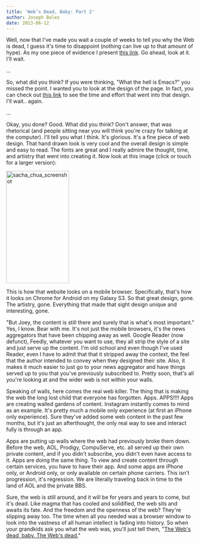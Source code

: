 ```yaml
---
title: 'Web’s Dead, Baby: Part 2'
author: Joseph Bales
date: 2013-06-12
---
```

Well, now that I've made you wait a couple of weeks to tell you why the Web is dead, I guess it's time to disappoint (nothing can live up to that amount of hype). As my one piece of evidence I present <a href="http://sachachua.com/blog/2013/05/how-to-learn-emacs-a-hand-drawn-one-pager-for-beginners/" target="_blank">this link</a>. Go ahead, look at it. I'll wait.

...

So, what did you think? If you were thinking, "What the hell is Emacs?" you missed the point. I wanted you to look at the design of the page. In fact, you can check out <a href="http://sachachua.com/blog/2013/05/how-to-make-a-hand-drawn-highlighted-web-page-header/" target="_blank">this link</a> to see the time and effort that went into that design.  I'll wait.. again.

...

Okay, you done? Good. What did you think? Don't answer, that was rhetorical (and people sitting near you will think you're crazy for talking at the computer). I'll tell you what I think. It's glorious. It's a fine piece of web design. That hand drawn look is very cool and the overall design is simple and easy to read.  The fonts are great and I really admire the thought, time, and artistry that went into creating it. Now look at this image (click or touch for a larger version):

<a href="/assets/sacha_chua_screenshot.png"><img src="/assets/sacha_chua_screenshot.png" alt="sacha_chua_screenshot" width="168" height="300" class="alignnone size-medium wp-image-1062" /></a>

This is how that website looks on a mobile browser. Specifically, that's how it looks on Chrome for Android on my Galaxy S3. So that great design, gone. The artistry, gone. Everything that made that sight design unique and interesting, gone.

"But Joey, the content is still there and surely that is what's most important." Yes, I know. Bear with me. It's not just the mobile browsers, it's the news aggregators that have been chipping away as well. Google Reader (now defunct), Feedly, whatever you want to use, they all strip the style of a site and just serve up the content. I'm old school and even though I've used Reader, even I have to admit that that it stripped away the context, the feel that the author intended to convey when they designed their site. Also, it makes it much easier to just go to your news aggregator and have things served up to you that you've previously subscribed to. Pretty soon, that's all you're looking at and the wider web is not within your walls.

Speaking of walls, here comes the real web killer. The thing that is making the web the long lost child that everyone has forgotten. Apps. APPS!!!! Apps are creating walled gardens of content. Instagram instantly comes to mind as an example. It's pretty much a mobile only experience (at first an iPhone only experience). Sure they've added some web content in the past few months, but it's just an afterthought, the only real way to see and interact fully is through an app.

Apps are putting up walls where the web had previously broke them down. Before the web, AOL, Prodigy, CompuServe, etc. all served up their own private content, and if you didn't subscribe, you didn't even have access to it. Apps are doing the same thing. To view and create content through certain services, you have to have their app. And some apps are iPhone only, or Android only, or only available on certain phone carriers. This isn't progression, it's regression. We are literally traveling back in time to the land of AOL and the private BBS.

Sure, the web is still around, and it will be for years and years to come, but it's dead. Like magma that has cooled and solidified, the web sits and awaits its fate. And the freedom and the openness of the web? They're slipping away too. The time when all you needed was a browser window to look into the vastness of all human intellect is fading into history. So when your grandkids ask you what the web was, you'll just tell them, "<a href="http://youtu.be/y7Yp2L6c2KM" target="_blank">The Web's dead, baby. The Web's dead.</a>"
